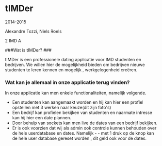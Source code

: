# tIMDer



2014-2015

Alexandre Tozzi,
Niels Roels

2 IMD A


###Wat is tIMDer? ###

tIMDer is een professionele dating applicatie voor IMD studenten en bedrijven.
We willen hier de mogelijkheid bieden om bedrijven nieuwe studenten te leren kennen en mogelijk , werkgelegenheid creëren.

### Wat kan je allemaal in onze applicatie terug vinden? ###

In onze applicatie kan men enkele functionaliteiten, namelijk volgende.

- Een studenten kan aangemaakt worden en hij kan hier een profiel opstellen met 3 werken naar keuze(dit zijn foto's)
-  Een bedrijf kan profielen bekijken van studenten en naarmate intresse kan hij hier een date plannen.
- Door behulp van sockets kan men live de dates van een bedrijf bekijken. 
- Er is ook voorzien dat wij als admin ook controle kunnen behouden over de hele userdatabase en dates. Namelijk - - met 1 druk op de knop kan de hele user database gereset worden , dit geld ook voor de dates.


